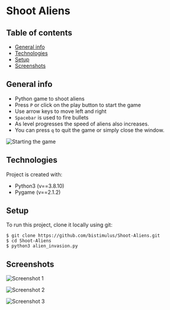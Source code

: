 # Shoot Aliens

## Table of contents
* [General info](#general-info)
* [Technologies](#technologies)
* [Setup](#setup)
* [Screenshots](#screenshots)

## General info

* Python game to shoot aliens
* Press ```P``` or click on the play button to start the game
* Use arrow keys to move left and right
* ```Spacebar``` is used to fire bullets 
* As level progresses the speed of aliens also increases.  
* You can press ```q``` to quit the game or simply close the window.

![Starting the game](https://github.com/bistimulus/Shoot-Aliens/blob/main/Screenshots/Starting.png?raw=true)

## Technologies
Project is created with:
* Python3 (v==3.8.10)
* Pygame (v==2.1.2)
	
## Setup
To run this project, clone it locally using git:

```
$ git clone https://github.com/bistimulus/Shoot-Aliens.git
$ cd Shoot-Aliens
$ python3 alien_invasion.py

```

## Screenshots
![Screenshot 1](https://github.com/bistimulus/Shoot-Aliens/blob/main/Screenshots/Example_1.png?raw=true)

![Screenshot 2](https://github.com/bistimulus/Shoot-Aliens/blob/main/Screenshots/Example_2.png?raw=true)

![Screenshot 3](https://github.com/bistimulus/Shoot-Aliens/blob/main/Screenshots/Example_3.png?raw=true)
